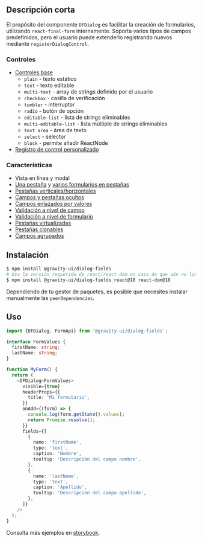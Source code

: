 ## Descripción corta

El propósito del componente `DFDialog` es facilitar la creación de formularios, utilizando `react-final-form` internamente.
Soporta varios tipos de campos predefinidos, pero el usuario puede extenderlo registrando nuevos mediante `registerDialogControl`.

### Controles

- [Controles base](https://preview.yandexcloud.dev/dialog-fields/?path=/story/demo-00-base-controls)
  - `plain` - texto estático
  - `text` - texto editable
  - `multi-text` - array de strings definido por el usuario
  - `checkbox` - casilla de verificación
  - `tumbler` - interruptor
  - `radio` - botón de opción
  - `editable-list` - lista de strings eliminables
  - `multi-editable-list` - lista múltiple de strings eliminables
  - `text area` - área de texto
  - `select` - selector
  - `block` - permite añadir ReactNode
- [Registro de control personalizado](https://preview.yandexcloud.dev/dialog-fields/?path=/story/tutorials-custom-control-registration)

### Características

- Vista en línea y modal
- [Una pestaña](https://preview.yandexcloud.dev/dialog-fields/?path=/story/demo-01-one-tab) y [varios formularios en pestañas](https://preview.yandexcloud.dev/dialog-fields/?path=/story/demo-02-several-tab--horizontal-tabs)
- [Pestañas verticales/horizontales](https://preview.yandexcloud.dev/dialog-fields/?path=/story/demo-02-several-tab)
- [Campos y pestañas ocultos](https://preview.yandexcloud.dev/dialog-fields/?path=/story/demo-04-visibility-condition)
- [Campos enlazados por valores](https://preview.yandexcloud.dev/dialog-fields/?path=/story/demo-05-extras-and-linked-fields)
- [Validación a nivel de campo](https://preview.yandexcloud.dev/dialog-fields/?path=/story/demo-06-field-validators)
- [Validación a nivel de formulario](https://preview.yandexcloud.dev/dialog-fields/?path=/story/demo-07-form-validation)
- [Pestañas virtualizadas](https://preview.yandexcloud.dev/dialog-fields/?path=/story/demo-08-virtualized-tabs)
- [Pestañas clonables](https://preview.yandexcloud.dev/dialog-fields/?path=/story/demo-08-cloneable-tabs-)
- [Campos agrupados](https://preview.yandexcloud.dev/dialog-fields/?path=/story/demo-03-sections)

## Instalación

```bash
$ npm install @gravity-ui/dialog-fields
# Usa la versión requerida de react/react-dom en caso de que aún no las hayas instalado
$ npm install @gravity-ui/dialog-fields react@18 react-dom@18
```

Dependiendo de tu gestor de paquetes, es posible que necesites instalar manualmente las `peerDependencies`.

## Uso

```ts
import {DFDialog, FormApi} from '@gravity-ui/dialog-fields';

interface FormValues {
  firstName: string;
  lastName: string;
}

function MyForm() {
  return (
    <DFDialog<FormValues>
      visible={true}
      headerProps={{
        title: 'Mi formulario',
      }}
      onAdd={(form) => {
        console.log(form.getState().values);
        return Promise.resolve();
      }}
      fields={[
        {
          name: 'firstName',
          type: 'text',
          caption: 'Nombre',
          tooltip: 'Descripción del campo nombre',
        },
        {
          name: 'lastName',
          type: 'text',
          caption: 'Apellido',
          tooltip: 'Descripción del campo apellido',
        },
      ]}
    />
  );
}
```

Consulta más ejemplos en [storybook](https://preview.yandexcloud.dev/dialog-fields).